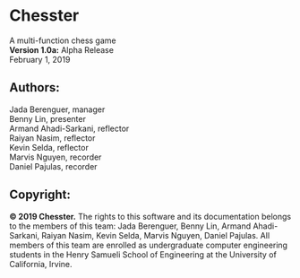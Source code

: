# **Chesster**
A multi-function chess game <br/>
**Version 1.0a:** Alpha Release <br/>
February 1, 2019

## Authors:

Jada Berenguer, manager <br/>
Benny Lin, presenter <br/>
Armand Ahadi-Sarkani, reflector <br/>
Raiyan Nasim, reflector <br/>
Kevin Selda, reflector <br/>
Marvis Nguyen, recorder <br/>
Daniel Pajulas, recorder 

## Copyright:

**© 2019 Chesster.** The rights to this software and its documentation belongs to the members of this team:  Jada Berenguer, Benny Lin, Armand Ahadi-Sarkani, Raiyan Nasim, Kevin Selda, Marvis Nguyen, Daniel Pajulas. All members of this team are enrolled as undergraduate computer engineering students in the Henry Samueli School of Engineering at the University of California, Irvine. 
